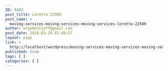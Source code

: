 ```yaml
---
ID: 9482
post_title: Loretto 22509
post_name: >
  moving-services-moving-services-moving-services-loretto-22509
author: mrgabonijeff@gmail.com
post_date: 2018-03-28 01:48:57
layout: page
link: >
  http://localhost/wordpress/moving-services-moving-services-moving-services-loretto-22509/
published: true
tags: [ ]
categories: [ ]
---
```

